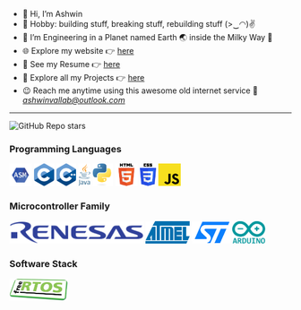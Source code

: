 - 👋 Hi, I’m Ashwin
- 👀 Hobby: building stuff, breaking stuff, rebuilding stuff (>‿◠)✌
- 🌱 I’m Engineering in a Planet named Earth 🌏 inside the Milky Way 🌌
- 🌐 Explore my website 👉 [here](https://bit.ly/ashvnvgitIO)
- 📝 See my Resume 👉 [here](https://bit.ly/ashvnv-resume)
- 🤖 Explore all my Projects 👉 [here](https://bit.ly/ashvnv-projects)
- 😉 Reach me anytime using this awesome old internet service 📧 *ashwinvallab@outlook.com*

---

![GitHub Repo stars](https://img.shields.io/github/stars/ashvnv?style=flat)

### Programming Languages 
<p align="left">
  <img src="https://raw.githubusercontent.com/ashvnv/ashvnv/refs/heads/main/raw/logo/asm.png" alt="asm" height="40"/> 
  <img src="https://raw.githubusercontent.com/ashvnv/ashvnv/refs/heads/main/raw/logo/c.png" alt="C" height="40"/> 
  <img src="https://raw.githubusercontent.com/ashvnv/ashvnv/refs/heads/main/raw/logo/c%2B%2B.png" alt="C++" height="40"/> 
  <img src="https://raw.githubusercontent.com/ashvnv/ashvnv/refs/heads/main/raw/logo/Java.png" alt="Java" height="40"/> 
  <img src="https://raw.githubusercontent.com/ashvnv/ashvnv/refs/heads/main/raw/logo/Python.png" alt="Python" height="40"/> 
  <img src="https://raw.githubusercontent.com/ashvnv/ashvnv/refs/heads/main/raw/logo/html.png" alt="HTML" height="40"/> 
  <img src="https://raw.githubusercontent.com/ashvnv/ashvnv/refs/heads/main/raw/logo/css.png" alt="CSS" height="40"/> 
  <img src="https://raw.githubusercontent.com/ashvnv/ashvnv/refs/heads/main/raw/logo/js.png" alt="JavaScript" height="40"/> 
</p>


### Microcontroller Family
<p align="left">
  <img src="https://raw.githubusercontent.com/ashvnv/ashvnv/refs/heads/main/raw/logo/renesas.png" alt="Renesas" height="40"/> 
  <img src="https://raw.githubusercontent.com/ashvnv/ashvnv/refs/heads/main/raw/logo/atmel.png" alt="Atmel" height="40"/> 
  <img src="https://raw.githubusercontent.com/ashvnv/ashvnv/refs/heads/main/raw/logo/st.png" alt="STM" height="40"/> 
  <img src="https://raw.githubusercontent.com/ashvnv/ashvnv/refs/heads/main/raw/logo/arduino.png" alt="Arduino" height="40"/> 
</p>

### Software Stack
<p align="left">
  <img src="https://raw.githubusercontent.com/ashvnv/ashvnv/refs/heads/main/raw/logo/freertos.png" alt="FreeRTOS" height="40"/> 
</p>
